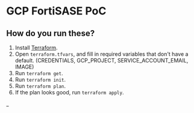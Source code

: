 # GCP FortiSASE PoC

## How do you run these?

1. Install [Terraform](https://www.terraform.io/).
1. Open `terraform.tfvars`,  and fill in required variables that don't have a default. (CREDENTIALS, GCP_PROJECT, SERVICE_ACCOUNT_EMAIL, IMAGE)
1. Run `terraform get`.
1. Run `terraform init`.
1. Run `terraform plan`.
1. If the plan looks good, run `terraform apply`.

_ 
